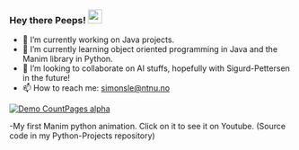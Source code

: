 ### Hey there Peeps! <img src="https://media.giphy.com/media/hvRJCLFzcasrR4ia7z/giphy.gif" width="25px">

- 🔭 I’m currently working on Java projects.
- 🌱 I’m currently learning object oriented programming in Java and 
      the Manim library in Python.
- 👯 I’m looking to collaborate on AI stuffs, hopefully with Sigurd-Pettersen in the future!
- 📫 How to reach me: simonsle@ntnu.no


[![Demo CountPages alpha](https://media.discordapp.net/attachments/531234521488556035/940207961064763392/vectors_gif.gif)](https://www.youtube.com/watch?v=VyOiBPF7vo8)


-My first Manim python animation. Click on it to see it on Youtube. (Source code in my Python-Projects repository)


